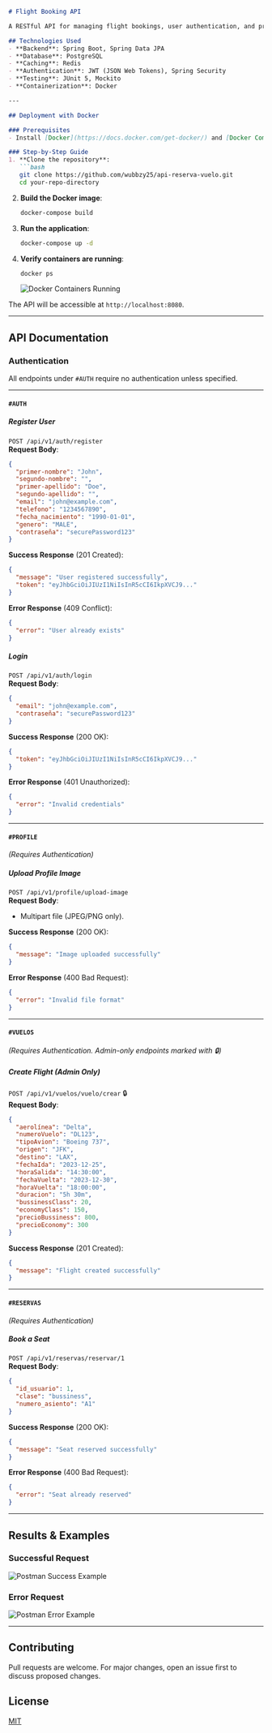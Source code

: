 ```markdown
# Flight Booking API

A RESTful API for managing flight bookings, user authentication, and profile management. Built with Spring Boot, PostgreSQL, Redis, and JWT for secure authentication. Includes features like two-factor authentication (2FA), flight management, seat reservations, and user profile customization.

## Technologies Used
- **Backend**: Spring Boot, Spring Data JPA
- **Database**: PostgreSQL
- **Caching**: Redis
- **Authentication**: JWT (JSON Web Tokens), Spring Security
- **Testing**: JUnit 5, Mockito
- **Containerization**: Docker

---

## Deployment with Docker

### Prerequisites
- Install [Docker](https://docs.docker.com/get-docker/) and [Docker Compose](https://docs.docker.com/compose/install/).

### Step-by-Step Guide
1. **Clone the repository**:
   ```bash
   git clone https://github.com/wubbzy25/api-reserva-vuelo.git
   cd your-repo-directory
   ```

2. **Build the Docker image**:
   ```bash
   docker-compose build
   ```

3. **Run the application**:
   ```bash
   docker-compose up -d
   ```

4. **Verify containers are running**:
   ```bash
   docker ps
   ```
   ![Docker Containers Running](https://via.placeholder.com/600x400?text=Docker+Containers+Running)

The API will be accessible at `http://localhost:8080`.

---

## API Documentation

### Authentication
All endpoints under `#AUTH` require no authentication unless specified.

---

#### `#AUTH`
##### **Register User**
`POST /api/v1/auth/register`  
**Request Body**:
```json
{
  "primer-nombre": "John",
  "segundo-nombre": "",
  "primer-apellido": "Doe",
  "segundo-apellido": "",
  "email": "john@example.com",
  "telefono": "1234567890",
  "fecha_nacimiento": "1990-01-01",
  "genero": "MALE",
  "contraseña": "securePassword123"
}
```
**Success Response** (201 Created):
```json
{
  "message": "User registered successfully",
  "token": "eyJhbGciOiJIUzI1NiIsInR5cCI6IkpXVCJ9..."
}
```
**Error Response** (409 Conflict):
```json
{
  "error": "User already exists"
}
```

##### **Login**
`POST /api/v1/auth/login`  
**Request Body**:
```json
{
  "email": "john@example.com",
  "contraseña": "securePassword123"
}
```
**Success Response** (200 OK):
```json
{
  "token": "eyJhbGciOiJIUzI1NiIsInR5cCI6IkpXVCJ9..."
}
```
**Error Response** (401 Unauthorized):
```json
{
  "error": "Invalid credentials"
}
```

---

#### `#PROFILE`
*(Requires Authentication)*

##### **Upload Profile Image**
`POST /api/v1/profile/upload-image`  
**Request Body**:
- Multipart file (JPEG/PNG only).

**Success Response** (200 OK):
```json
{
  "message": "Image uploaded successfully"
}
```
**Error Response** (400 Bad Request):
```json
{
  "error": "Invalid file format"
}
```

---

#### `#VUELOS`
*(Requires Authentication. Admin-only endpoints marked with 🔒)*

##### **Create Flight (Admin Only)**
`POST /api/v1/vuelos/vuelo/crear` 🔒  
**Request Body**:
```json
{
  "aerolínea": "Delta",
  "numeroVuelo": "DL123",
  "tipoAvion": "Boeing 737",
  "origen": "JFK",
  "destino": "LAX",
  "fechaIda": "2023-12-25",
  "horaSalida": "14:30:00",
  "fechaVuelta": "2023-12-30",
  "horaVuelta": "18:00:00",
  "duracion": "5h 30m",
  "bussinessClass": 20,
  "economyClass": 150,
  "precioBussiness": 800,
  "precioEconomy": 300
}
```
**Success Response** (201 Created):
```json
{
  "message": "Flight created successfully"
}
```

---

#### `#RESERVAS`
*(Requires Authentication)*

##### **Book a Seat**
`POST /api/v1/reservas/reservar/1`  
**Request Body**:
```json
{
  "id_usuario": 1,
  "clase": "bussiness",
  "numero_asiento": "A1"
}
```
**Success Response** (200 OK):
```json
{
  "message": "Seat reserved successfully"
}
```
**Error Response** (400 Bad Request):
```json
{
  "error": "Seat already reserved"
}
```

---

## Results & Examples
### Successful Request
![Postman Success Example](https://via.placeholder.com/600x400?text=Postman+Success+Response)

### Error Request
![Postman Error Example](https://via.placeholder.com/600x400?text=Postman+Error+Response)

---

## Contributing
Pull requests are welcome. For major changes, open an issue first to discuss proposed changes.

## License
[MIT](https://choosealicense.com/licenses/mit/)
```
